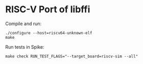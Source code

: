 RISC-V Port of libffi
=====================

Compile and run:

```
./configure --host=riscv64-unknown-elf
make
```

Run tests in Spike:

```
make check RUN_TEST_FLAGS="--target_board=riscv-sim --all"
```
